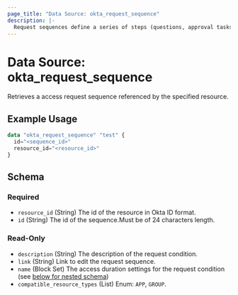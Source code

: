 ```yaml
---
page_title: "Data Source: okta_request_sequence"
description: |-
  Request sequences define a series of steps (questions, approval tasks, and custom tasks) that must be completed for a requester to gain access.
---
```


# Data Source: okta_request_sequence

Retrieves a access request sequence referenced by the specified resource.

## Example Usage

```terraform
data "okta_request_sequence" "test" {
  id="<sequence_id>"
  resource_id="<resource_id>"
}
```

<!-- schema generated by tfplugindocs -->
## Schema

### Required

- `resource_id` (String) The id of the resource in Okta ID format.
- `id` (String) The id of the sequence.Must be of 24 characters length.

### Read-Only

- `description` (String) The description of the request condition.
- `link` (String) Link to edit the request sequence.
- `name` (Block Set) The access duration settings for the request condition (see [below for nested schema](#nestedblock--access_duration_settings))
- `compatible_resource_types` (List) Enum: `APP`, `GROUP`.